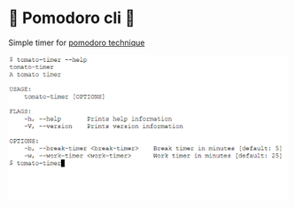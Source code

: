 # :tomato: Pomodoro cli :tomato:

Simple timer for [pomodoro technique]

[pomodoro technique]: <http://pomodorotechnique.com/>

![](./asserts/tomato-timer.gif)